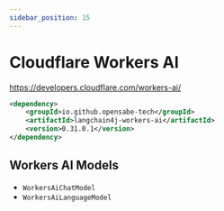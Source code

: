 ```yaml
---
sidebar_position: 15
---
```


# Cloudflare Workers AI

https://developers.cloudflare.com/workers-ai/

```xml
<dependency>
    <groupId>io.github.opensabe-tech</groupId>
    <artifactId>langchain4j-workers-ai</artifactId>
    <version>0.31.0.1</version>
</dependency>
```

## Workers AI Models

- `WorkersAiChatModel`
- `WorkersAiLanguageModel`
